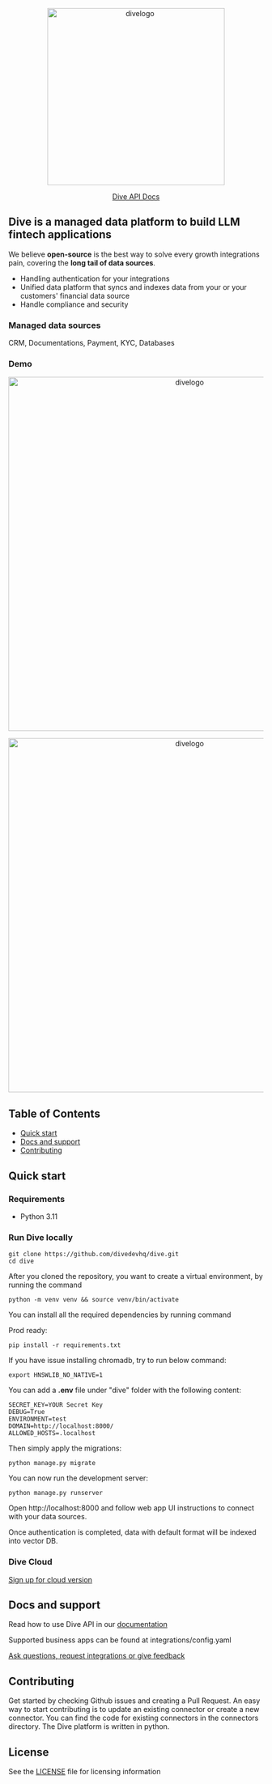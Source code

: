<p align="center">
  <img alt="divelogo" width="350" src="https://docs.chenxueyan.com/images/logo_dark-1a726960.png">
</p>

<p align="center">
  <a href="https://docs.chenxueyan.com/" target="blank">Dive API Docs</a>
</p>

## Dive is a managed data platform to build LLM fintech applications

We believe **open-source** is the best way to solve every growth integrations pain, covering the **long tail of data sources**. 

- Handling authentication for your integrations
- Unified data platform that syncs and indexes data from your or your customers' financial data source
- Handle compliance and security

### Managed data sources

CRM, Documentations, Payment, KYC, Databases

### Demo
<p align="center">
  <img alt="divelogo" width="700" src="https://docs.chenxueyan.com/images/demo.png">
</p>

<p align="center">
  <img alt="divelogo" width="700" src="https://docs.chenxueyan.com/images/playground.png">
</p>

 
## Table of Contents

- [Quick start](#quick-start)
- [Docs and support](#docs-and-support)
- [Contributing](#contributing)

## Quick start

### Requirements

- Python 3.11


### Run Dive locally

```
git clone https://github.com/divedevhq/dive.git
cd dive
```
After you cloned the repository, you want to create a virtual environment, by running the command
```
python -m venv venv && source venv/bin/activate
```

You can install all the required dependencies by running command

Prod ready:
```
pip install -r requirements.txt
```

If you have issue installing chromadb, try to run below command:
```
export HNSWLIB_NO_NATIVE=1 
```

You can add a **.env** file under "dive" folder with the following content:
```
SECRET_KEY=YOUR Secret Key  
DEBUG=True  
ENVIRONMENT=test 
DOMAIN=http://localhost:8000/  
ALLOWED_HOSTS=.localhost  
```

Then simply apply the migrations:
```
python manage.py migrate
```

You can now run the development server:

```
python manage.py runserver
```
Open http://localhost:8000 and follow web app UI instructions to connect with your data sources.

Once authentication is completed, data with default format will be indexed into vector DB. 

### Dive Cloud

<a href="mailto:sherry@diveapi.co">Sign up for cloud version</a>



## Docs and support
Read how to use Dive API in our <a href="https://docs.chenxueyan.com/" target="blank">documentation</a>

Supported business apps can be found at integrations/config.yaml

<a href="mailto:sherry@chenxueyan.com">Ask questions, request integrations or give feedback</a>

## Contributing
Get started by checking Github issues and creating a Pull Request. An easy way to start contributing is to update an existing connector or create a new connector. You can find the code for existing connectors in the connectors directory. The Dive platform is written in python.

## License

See the <a href="https://github.com/DiveDevHQ/dive/blob/master/LICENSE">LICENSE</a> file for licensing information
